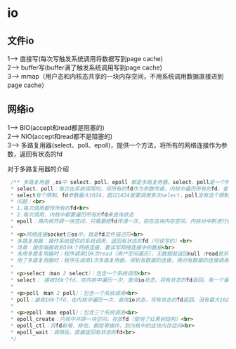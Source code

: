 # io

## 文件io

1--> 直接写(每次写触发系统调用将数据写到page cache)    
2-->  buffer写(buffer满了触发系统调用写到page cache)     
3-->  mmap（用户态和内核态共享的一块内存空间，不用系统调用数据直接进到page cache）   

## 网络io

1--> BIO(accept和read都是阻塞的)   
2--> NIO(accept和read都不是阻塞的)   
3--> 多路复用器(select、poll、epoll)，提供一个方法，将所有的网络连接作为参数，返回有状态的fd   

对于多路复用器的介绍
```java
 /** 多路复用器 ,os中 select、poll、epoll 都是多路复用器。select、poll是一个阶段、epoll更高级<br>
 * select、poll：每次在系统调用时，将所有的fd作为参数传递，内核中遍历所有的fd，查询状态，返回有状态的fd<br>
 * select有个限制，fd参数最大1024，超过1024就要调用多次select，poll没有这个限制<br>
 * 问题：<br>
 * 1.每次调用都传所有的fd<br>
 * 2.每次调用，内核中都要遍历所有的fd来查询状态
 * epoll：再内核开辟一块空间，只需要把fd传递一次，存在这块内存空间，内核对中断进行扩展，将有状态的fd提前放到一个链表中，程序调用时，直接返回链表<br>
 *
 * <p>网络连接socket在os中，就是fd文件描述符<br>
 * 多路复用器：操作系统提供的系统调用，返回有状态的fd（可读写的）<br>
 * 场景：服务端接收到10k个网络连接，要读写网络连接中的数据<br>
 * 未用多路复用器时：程序调用10k次read（用户空间遍历），无数据就返回null（read是系统调用，对于无数据的调用，很多余） <br>
 * 用了多路复用器时：程序先调用1次多路复用器，得到有数据的连接，再对有数据的连接调用read（避免无用的系统调用）<br>
 *
 * <p>select（man 2 select）：包含一个系统调用<br>
 * select： 接收10k个fd，在内核中遍历一次，查询io状态，将有状态的fd返回。有一个最大限制，一次只能询问1024的fd（10k就要多次调用）<br>
 *
 * <p>poll（man 2 poll）：包含一个系统调用<br>
 * poll：接收10k个fd，在内核中遍历一次，查询io状态，将有状态的fd返回。没有最大1024的限制（10k只需1次调用）<br>
 *
 * <p>epoll（man epoll）：包含三个系统调用<br>
 * epoll_create：内核中开辟一块空间，存放fd（使用了红黑树结构）<br>
 * epoll_ctl：将fd新增、修改、删除等操作，到内核中的这块内存空间<br>
 * epoll_wait：调用后，直接返回有状态的fd<br>
 */
```